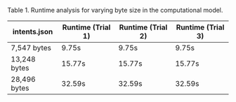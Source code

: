 Table 1. Runtime analysis for varying byte size in the computational model.

| intents.json | Runtime (Trial 1) | Runtime (Trial 2) | Runtime (Trial 3) |
|--------------|------------------|------------------|------------------|
| 7,547 bytes  | 9.75s            | 9.75s            | 9.75s            |
| 13,248 bytes | 15.77s           | 15.77s           | 15.77s           |
| 28,496 bytes | 32.59s           | 32.59s           | 32.59s           |
